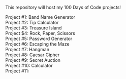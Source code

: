 This repository will host my 100 Days of Code projects!

Project #1: Band Name Generator  
Project #2: Tip Calculator  
Project #3: Treasure Island  
Project $4: Rock, Paper, Scissors  
Project #5: Password Generator  
Project #6: Escaping the Maze  
Project #7: Hangman  
Project #8: Caesar Cipher   
Project #9: Secret Auction   
Project #10: Calculator   
Project #11:   
